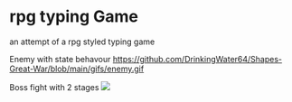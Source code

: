 # rpg typing Game
 an attempt of a rpg styled typing game
 
 Enemy with state behavour
 https://github.com/DrinkingWater64/Shapes-Great-War/blob/main/gifs/enemy.gif
 
 
 Boss fight with 2 stages
![](https://github.com/DrinkingWater64/Shapes-Great-War/blob/main/gifs/boss%20fight2.gif)
